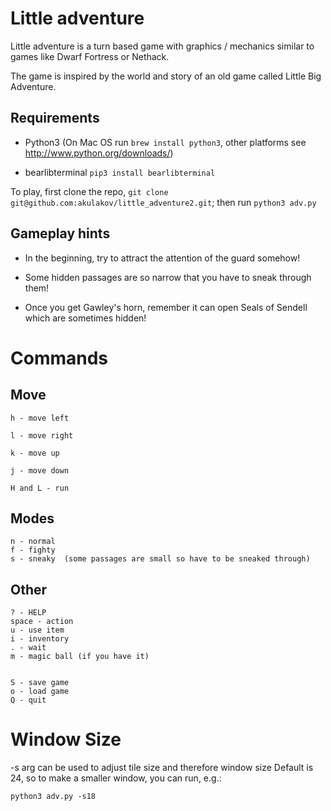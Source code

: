 # Little adventure

Little adventure is a turn based game with graphics / mechanics similar to games like Dwarf Fortress or Nethack.

The game is inspired by the world and story of an old game called Little Big Adventure.

Requirements
---

- Python3  (On Mac OS run `brew install python3`, other platforms see http://www.python.org/downloads/)

- bearlibterminal
    `pip3 install bearlibterminal`

To play, first clone the repo, `git clone git@github.com:akulakov/little_adventure2.git`; then run `python3 adv.py`

## Gameplay hints

 - In the beginning, try to attract the attention of the guard somehow!

 - Some hidden passages are so narrow that you have to sneak through them!

 - Once you get Gawley's horn, remember it can open Seals of Sendell which are sometimes hidden!

# Commands

## Move

    h - move left

    l - move right

    k - move up

    j - move down

    H and L - run

## Modes

    n - normal
    f - fighty
    s - sneaky  (some passages are small so have to be sneaked through)


## Other

    ? - HELP
    space - action
    u - use item
    i - inventory
    . - wait
    m - magic ball (if you have it)


    S - save game
    o - load game
    Q - quit

# Window Size

-s arg can be used to adjust tile size and therefore window size
Default is 24, so to make a smaller window, you can run, e.g.:

    python3 adv.py -s18
